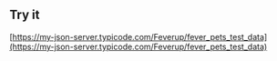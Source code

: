 ## Try it

[https://my-json-server.typicode.com/Feverup/fever_pets_test_data](https://my-json-server.typicode.com/Feverup/fever_pets_test_data)
